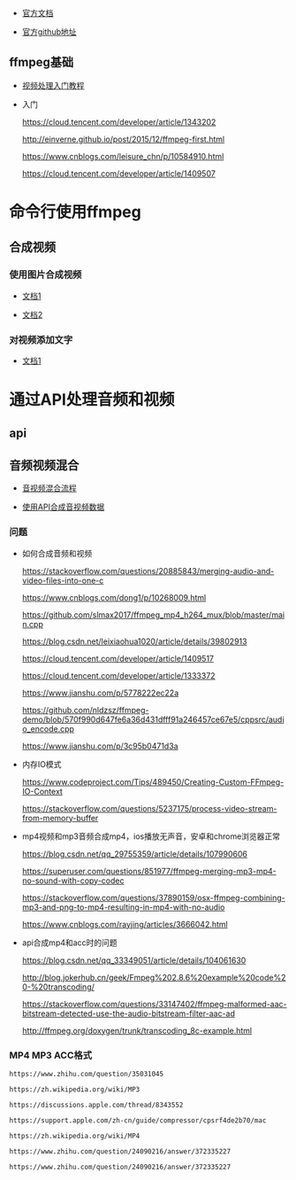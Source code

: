 
*   [官方文档](https://www.ffmpeg.org/ffmpeg.html)

*   [官方github地址](https://github.com/FFmpeg/FFmpeg/tree/master/doc/examples)

## ffmpeg基础

* [视频处理入门教程](https://www.ruanyifeng.com/blog/2020/01/ffmpeg.html)

* 入门

    https://cloud.tencent.com/developer/article/1343202

    http://einverne.github.io/post/2015/12/ffmpeg-first.html

    https://www.cnblogs.com/leisure_chn/p/10584910.html

    https://cloud.tencent.com/developer/article/1409507

# 命令行使用ffmpeg
## 合成视频

### 使用图片合成视频
*   [文档1](https://www.cnblogs.com/Finley/p/8646711.html#%E5%B0%86%E5%9B%BE%E7%89%87%E5%90%88%E5%B9%B6%E4%B8%BA%E8%A7%86%E9%A2%91)

*   [文档2](http://einverne.github.io/post/2015/12/ffmpeg-first.html)

### 对视频添加文字

*   [文档1](https://stackoverflow.com/questions/17623676/text-on-video-ffmpeg)


# 通过API处理音频和视频

## api


## 音频视频混合

*   [音视频混合流程](https://github.com/leandromoreira/ffmpeg-libav-tutorial#transmuxing)

*   [使用API合成音视频数据](https://blog.mi.hdm-stuttgart.de/index.php/2018/03/21/livestreaming-with-libav-tutorial-part-2/)

### 问题
*   如何合成音频和视频

    https://stackoverflow.com/questions/20885843/merging-audio-and-video-files-into-one-c

    https://www.cnblogs.com/dong1/p/10268009.html

    https://github.com/slmax2017/ffmpeg_mp4_h264_mux/blob/master/main.cpp

    https://blog.csdn.net/leixiaohua1020/article/details/39802913

    https://cloud.tencent.com/developer/article/1409517

    https://cloud.tencent.com/developer/article/1333372

    https://www.jianshu.com/p/5778222ec22a

    https://github.com/nldzsz/ffmpeg-demo/blob/570f990d647fe6a36d431dfff91a246457ce67e5/cppsrc/audio_encode.cpp

    https://www.jianshu.com/p/3c95b0471d3a


*   内存IO模式

    https://www.codeproject.com/Tips/489450/Creating-Custom-FFmpeg-IO-Context

    https://stackoverflow.com/questions/5237175/process-video-stream-from-memory-buffer

*   mp4视频和mp3音频合成mp4，ios播放无声音，安卓和chrome浏览器正常

    https://blog.csdn.net/qq_29755359/article/details/107990606

    https://superuser.com/questions/851977/ffmpeg-merging-mp3-mp4-no-sound-with-copy-codec

    https://stackoverflow.com/questions/37890159/osx-ffmpeg-combining-mp3-and-png-to-mp4-resulting-in-mp4-with-no-audio

    https://www.cnblogs.com/rayjing/articles/3666042.html

*   api合成mp4和acc时的问题

    https://blog.csdn.net/qq_33349051/article/details/104061630

    http://blog.jokerhub.cn/geek/Fmpeg%202.8.6%20example%20code%20-%20transcoding/

    https://stackoverflow.com/questions/33147402/ffmpeg-malformed-aac-bitstream-detected-use-the-audio-bitstream-filter-aac-ad

    http://ffmpeg.org/doxygen/trunk/transcoding_8c-example.html

### MP4 MP3 ACC格式

    https://www.zhihu.com/question/35031045

    https://zh.wikipedia.org/wiki/MP3

    https://discussions.apple.com/thread/8343552

    https://support.apple.com/zh-cn/guide/compressor/cpsrf4de2b70/mac

    https://zh.wikipedia.org/wiki/MP4

    https://www.zhihu.com/question/24090216/answer/372335227

    https://www.zhihu.com/question/24090216/answer/372335227

    